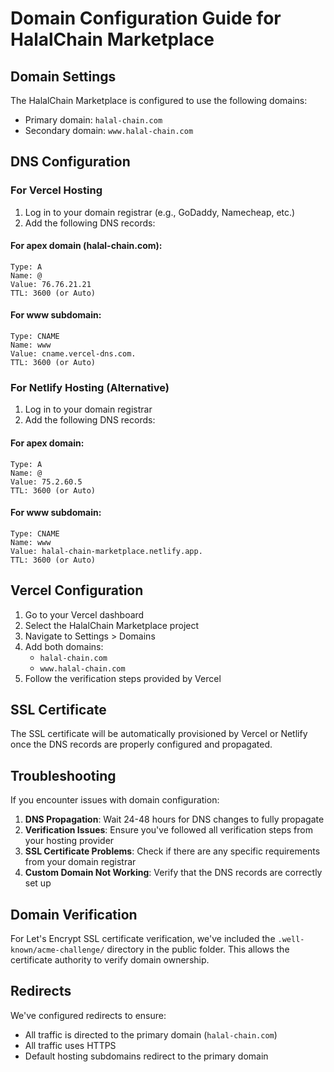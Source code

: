 # Domain Configuration Guide for HalalChain Marketplace

## Domain Settings

The HalalChain Marketplace is configured to use the following domains:
- Primary domain: `halal-chain.com`
- Secondary domain: `www.halal-chain.com`

## DNS Configuration

### For Vercel Hosting

1. Log in to your domain registrar (e.g., GoDaddy, Namecheap, etc.)
2. Add the following DNS records:

#### For apex domain (halal-chain.com):
```
Type: A
Name: @
Value: 76.76.21.21
TTL: 3600 (or Auto)
```

#### For www subdomain:
```
Type: CNAME
Name: www
Value: cname.vercel-dns.com.
TTL: 3600 (or Auto)
```

### For Netlify Hosting (Alternative)

1. Log in to your domain registrar
2. Add the following DNS records:

#### For apex domain:
```
Type: A
Name: @
Value: 75.2.60.5
TTL: 3600 (or Auto)
```

#### For www subdomain:
```
Type: CNAME
Name: www
Value: halal-chain-marketplace.netlify.app.
TTL: 3600 (or Auto)
```

## Vercel Configuration

1. Go to your Vercel dashboard
2. Select the HalalChain Marketplace project
3. Navigate to Settings > Domains
4. Add both domains:
   - `halal-chain.com`
   - `www.halal-chain.com`
5. Follow the verification steps provided by Vercel

## SSL Certificate

The SSL certificate will be automatically provisioned by Vercel or Netlify once the DNS records are properly configured and propagated.

## Troubleshooting

If you encounter issues with domain configuration:

1. **DNS Propagation**: Wait 24-48 hours for DNS changes to fully propagate
2. **Verification Issues**: Ensure you've followed all verification steps from your hosting provider
3. **SSL Certificate Problems**: Check if there are any specific requirements from your domain registrar
4. **Custom Domain Not Working**: Verify that the DNS records are correctly set up

## Domain Verification

For Let's Encrypt SSL certificate verification, we've included the `.well-known/acme-challenge/` directory in the public folder. This allows the certificate authority to verify domain ownership.

## Redirects

We've configured redirects to ensure:
- All traffic is directed to the primary domain (`halal-chain.com`)
- All traffic uses HTTPS
- Default hosting subdomains redirect to the primary domain